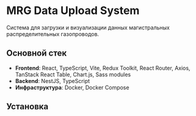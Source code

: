 # MRG Data Upload System
Система для загрузки и визуализации данных магистральных распределительных газопроводов.

## Основной стек
- **Frontend**: React, TypeScript, Vite, Redux Toolkit, React Router, Axios, TanStack React Table, Chart.js, Sass modules
- **Backend**: NestJS, TypeScript
- **Инфраструктура**: Docker, Docker Compose

## Установка

